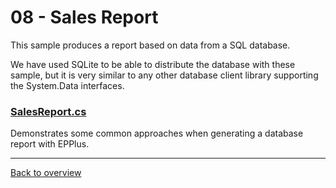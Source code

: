 ﻿# 08 - Sales Report
This sample produces a report based on data from a SQL database. 

We have used SQLite to be able to distribute the database with these sample, but it is very similar to any other database client library supporting the System.Data interfaces.

### [SalesReport.cs](SalesReport.cs)
Demonstrates some common approaches when generating a database report with EPPlus.

---
[Back to overview](/SampleApp.Core/Readme.md)
